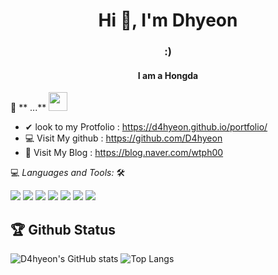 <h1 align="center">Hi 🙂, I'm Dhyeon</h1>
<h3 align="center"> :) </h3>

<h4 align="center">I am a Hongda</h4>

<!-- ![](https://visitor-badge.glitch.me/badge?page_id=D4hyeon.D4hyeon) -->

📝 ** ...** <img src="https://media.giphy.com/media/WUlplcMpOCEmTGBtBW/giphy.gif" width="30">
<br>
- ✔  look to my Protfolio :  https://d4hyeon.github.io/portfolio/
- 💻  Visit My github : https://github.com/D4hyeon
- 🌟 Visit My Blog : https://blog.naver.com/wtph00

💻 *Languages and Tools:* 🛠️<br>

<img src="https://img.shields.io/badge/GitHub-181717?style=flat&logo=GitHub&logoColor=white"> 
<img src="https://img.shields.io/badge/Git-F05032?style=flat&logo=Git&logoColor=white"> 
<img src="https://img.shields.io/badge/HTML-E34F26?style=flat&logo=HTML5&logoColor=white"> 
<img src="https://img.shields.io/badge/JavaScript-F7DF1E?style=flat&logo=JavaScript&logoColor=white"> 
<img src="https://img.shields.io/badge/VScode-007ACC?style=flat&logo=Visual Studio Code&logoColor=white">
<img src="https://img.shields.io/badge/Notion-000000?style=flat&logo=Notion&logoColor=white"> 
<img src="https://img.shields.io/badge/Windows-0078D6?style=flat&logo=Windows&logoColor=white">


## 🏆 Github Status

![D4hyeon's GitHub stats](https://github-readme-stats.vercel.app/api?username=D4hyeon&theme=gruvbox&show_icons=true)
![Top Langs](https://github-readme-stats.vercel.app/api/top-langs/?username=D4hyeon&theme=gruvbox&ayout=compact)

